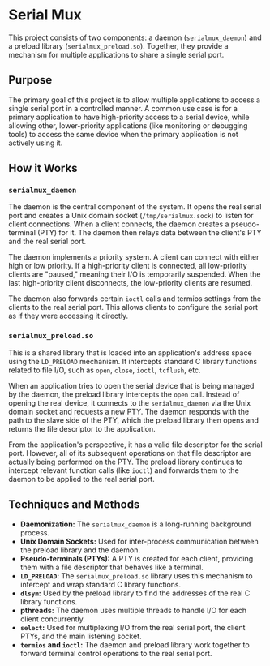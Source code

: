 # Serial Mux

This project consists of two components: a daemon (`serialmux_daemon`) and a preload library (`serialmux_preload.so`). Together, they provide a mechanism for multiple applications to share a single serial port.

## Purpose

The primary goal of this project is to allow multiple applications to access a single serial port in a controlled manner. A common use case is for a primary application to have high-priority access to a serial device, while allowing other, lower-priority applications (like monitoring or debugging tools) to access the same device when the primary application is not actively using it.

## How it Works

### `serialmux_daemon`

The daemon is the central component of the system. It opens the real serial port and creates a Unix domain socket (`/tmp/serialmux.sock`) to listen for client connections. When a client connects, the daemon creates a pseudo-terminal (PTY) for it. The daemon then relays data between the client's PTY and the real serial port.

The daemon implements a priority system. A client can connect with either high or low priority. If a high-priority client is connected, all low-priority clients are "paused," meaning their I/O is temporarily suspended. When the last high-priority client disconnects, the low-priority clients are resumed.

The daemon also forwards certain `ioctl` calls and termios settings from the clients to the real serial port. This allows clients to configure the serial port as if they were accessing it directly.

### `serialmux_preload.so`

This is a shared library that is loaded into an application's address space using the `LD_PRELOAD` mechanism. It intercepts standard C library functions related to file I/O, such as `open`, `close`, `ioctl`, `tcflush`, etc.

When an application tries to open the serial device that is being managed by the daemon, the preload library intercepts the `open` call. Instead of opening the real device, it connects to the `serialmux_daemon` via the Unix domain socket and requests a new PTY. The daemon responds with the path to the slave side of the PTY, which the preload library then opens and returns the file descriptor to the application.

From the application's perspective, it has a valid file descriptor for the serial port. However, all of its subsequent operations on that file descriptor are actually being performed on the PTY. The preload library continues to intercept relevant function calls (like `ioctl`) and forwards them to the daemon to be applied to the real serial port.

## Techniques and Methods

*   **Daemonization:** The `serialmux_daemon` is a long-running background process.
*   **Unix Domain Sockets:** Used for inter-process communication between the preload library and the daemon.
*   **Pseudo-terminals (PTYs):** A PTY is created for each client, providing them with a file descriptor that behaves like a terminal.
*   **`LD_PRELOAD`:** The `serialmux_preload.so` library uses this mechanism to intercept and wrap standard C library functions.
*   **`dlsym`:** Used by the preload library to find the addresses of the real C library functions.
*   **pthreads:** The daemon uses multiple threads to handle I/O for each client concurrently.
*   **`select`:** Used for multiplexing I/O from the real serial port, the client PTYs, and the main listening socket.
*   **`termios` and `ioctl`:** The daemon and preload library work together to forward terminal control operations to the real serial port.

